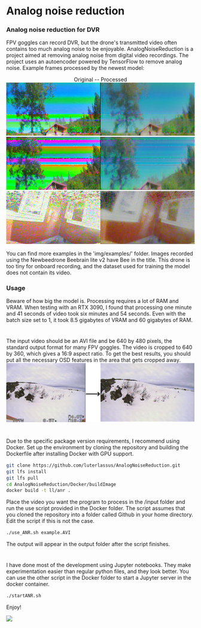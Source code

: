 # Analog noise reduction

### Analog noise reduction for DVR
FPV goggles can record DVR, but the drone's transmitted video often contains too much analog noise to be enjoyable. AnalogNoiseReduction is a project aimed at removing analog noise from digital video recordings. The project uses an autoencoder powered by TensorFlow to remove analog noise. 
Example frames processed by the newest model: <br />
<p align="center">
Original -- Processed <br />
<img src = "img/examples/118ex8.png">
<img src = "img/examples/118ex9.png">
<img src = "img/examples/118ex5-Bee.png">
</p>
You can find more examples in the 'img/examples/' folder. Images recorded using the Newbeedrone Beebrain lite v2 have Bee in the title. This drone is too tiny for onboard recording, and the dataset used for training the model does not contain its video. 

### Usage
Beware of how big the model is. Processing requires a lot of RAM and VRAM. When testing with an RTX 3090, I found that processing one minute and 41 seconds of video took six minutes and 54 seconds. Even with the batch size set to 1, it took 8.5 gigabytes of VRAM and 60 gigabytes of RAM.
#
The input video should be an AVI file and be 640 by 480 pixels, the standard output format for many FPV goggles. The video is cropped to 640 by 360, which gives a 16:9 aspect ratio. To get the best results, you should put all the necessary OSD features in the area that gets cropped away. 
<img src = "img/OSD.png">
#
Due to the specific package version requirements, I recommend using Docker. Set up the environment by cloning the repository and building the Dockerfile after installing Docker with GPU support.
```sh
git clone https://github.com/luterlassus/AnalogNoiseReduction.git
git lfs install
git lfs pull
cd AnalogNoiseReduction/Docker/buildImage
docker build -t ll/anr .
```
Place the video you want the program to process in the /input folder and run the use script provided in the Docker folder. The script assumes that you cloned the repository into a folder called Github in your home directory. Edit the script if this is not the case.  
```sh
./use_ANR.sh example.AVI
```
The output will appear in the output folder after the script finishes. 
#
I have done most of the development using Jupyter notebooks. They make experimentation easier than regular python files, and they look better. You can use the other script in the Docker folder to start a Jupyter server in the docker container. 
```sh
./startANR.sh
```
Enjoy!

<img src = "img/118.gif">
